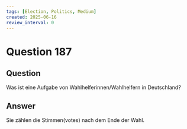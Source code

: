 ```yaml
---
tags: [Election, Politics, Medium]
created: 2025-06-16
review_interval: 0
---
```


# Question 187

## Question

Was ist eine Aufgabe von Wahlhelferinnen/Wahlhelfern in Deutschland?

## Answer

Sie zählen die Stimmen(votes) nach dem Ende der Wahl.
